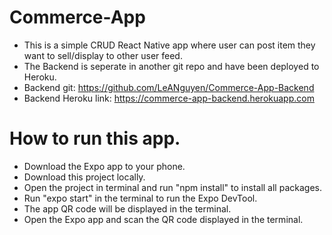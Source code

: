 # Commerce-App

- This is a simple CRUD React Native app where user can post item they want to sell/display to other user feed.
- The Backend is seperate in another git repo and have been deployed to Heroku.
- Backend git: https://github.com/LeANguyen/Commerce-App-Backend
- Backend Heroku link: https://commerce-app-backend.herokuapp.com

# How to run this app.

- Download the Expo app to your phone.
- Download this project locally.
- Open the project in terminal and run "npm install" to install all packages.
- Run "expo start" in the terminal to run the Expo DevTool.
- The app QR code will be displayed in the terminal.
- Open the Expo app and scan the QR code displayed in the terminal.
